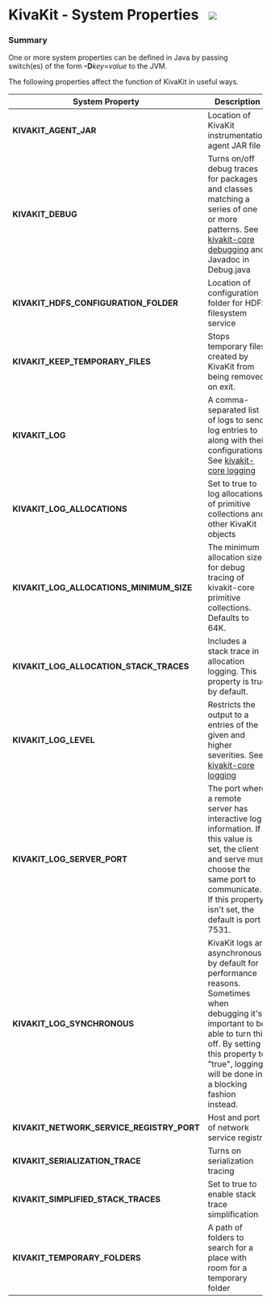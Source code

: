 # KivaKit - System Properties   ![](../../../../kivakit/https://www.kivakit.org/images/gears-48.png)

### Summary

One or more system properties can be defined in Java by passing switch(es) of the form **\-D***key*=*value* to the JVM.

The following properties affect the function of KivaKit in useful ways.

| System Property | Description |
|-----------------|-------------|
| **KIVAKIT_AGENT_JAR** | Location of KivaKit instrumentation agent JAR file |
| **KIVAKIT_DEBUG** | Turns on/off debug traces for packages and classes matching a series of one or more patterns. See [kivakit-core debugging](../../../../kivakit/kivakit-core/kernel/documentation/messaging-debugging.md) and Javadoc in Debug.java
| **KIVAKIT_HDFS_CONFIGURATION_FOLDER** | Location of configuration folder for HDFS filesystem service |
| **KIVAKIT_KEEP_TEMPORARY_FILES** | Stops temporary files created by KivaKit from being removed on exit. |
| **KIVAKIT_LOG** | A comma-separated list of logs to send log entries to along with their configurations. See [kivakit-core logging](../../../../kivakit/kivakit-core/kernel/documentation/logging.md) |
| **KIVAKIT_LOG_ALLOCATIONS** | Set to true to log allocations of primitive collections and other KivaKit objects |
| **KIVAKIT_LOG_ALLOCATIONS_MINIMUM_SIZE** | The minimum allocation size for debug tracing of kivakit-core primitive collections. Defaults to 64K. |
| **KIVAKIT_LOG_ALLOCATION_STACK_TRACES** | Includes a stack trace in allocation logging. This property is true by default. |
| **KIVAKIT_LOG_LEVEL** | Restricts the output to a entries of the given and higher severities. See [kivakit-core logging](../../../../kivakit/kivakit-core/kernel/documentation/logging.md) |
| **KIVAKIT_LOG_SERVER_PORT** | The port where a remote server has interactive log information. If this value is set, the client and serve must choose the same port to communicate. If this property isn't set, the default is port 7531. |
| **KIVAKIT_LOG_SYNCHRONOUS** | KivaKit logs are asynchronous by default for performance reasons. Sometimes when debugging it's important to be able to turn this off. By setting this property to "true", logging will be done in a blocking fashion instead. |
| **KIVAKIT_NETWORK_SERVICE_REGISTRY_PORT** | Host and port of network service registry |
| **KIVAKIT_SERIALIZATION_TRACE** | Turns on serialization tracing |
| **KIVAKIT_SIMPLIFIED_STACK_TRACES** | Set to true to enable stack trace simplification |
| **KIVAKIT_TEMPORARY_FOLDERS** | A path of folders to search for a place with room for a temporary folder |
